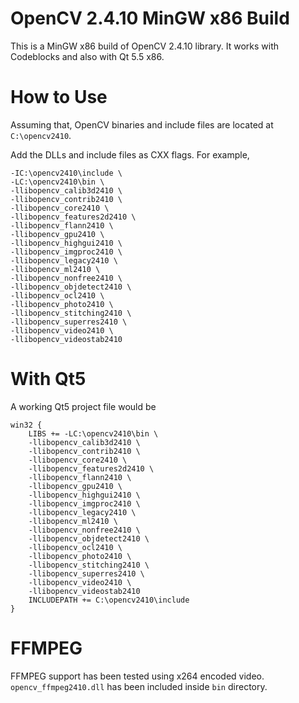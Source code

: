 # OpenCV 2.4.10 MinGW x86 Build

This is a MinGW x86 build of OpenCV 2.4.10 library. It works with Codeblocks and also with Qt 5.5 x86.

# How to Use

Assuming that, OpenCV binaries and include files are located at `C:\opencv2410`.

Add the DLLs and include files as CXX flags. For example,

    -IC:\opencv2410\include \
    -LC:\opencv2410\bin \
    -llibopencv_calib3d2410 \
    -llibopencv_contrib2410 \
    -llibopencv_core2410 \
    -llibopencv_features2d2410 \
    -llibopencv_flann2410 \
    -llibopencv_gpu2410 \
    -llibopencv_highgui2410 \
    -llibopencv_imgproc2410 \
    -llibopencv_legacy2410 \
    -llibopencv_ml2410 \
    -llibopencv_nonfree2410 \
    -llibopencv_objdetect2410 \
    -llibopencv_ocl2410 \
    -llibopencv_photo2410 \
    -llibopencv_stitching2410 \
    -llibopencv_superres2410 \
    -llibopencv_video2410 \
    -llibopencv_videostab2410

# With Qt5

A working Qt5 project file would be

    win32 {
        LIBS += -LC:\opencv2410\bin \
        -llibopencv_calib3d2410 \
        -llibopencv_contrib2410 \
        -llibopencv_core2410 \
        -llibopencv_features2d2410 \
        -llibopencv_flann2410 \
        -llibopencv_gpu2410 \
        -llibopencv_highgui2410 \
        -llibopencv_imgproc2410 \
        -llibopencv_legacy2410 \
        -llibopencv_ml2410 \
        -llibopencv_nonfree2410 \
        -llibopencv_objdetect2410 \
        -llibopencv_ocl2410 \
        -llibopencv_photo2410 \
        -llibopencv_stitching2410 \
        -llibopencv_superres2410 \
        -llibopencv_video2410 \
        -llibopencv_videostab2410
        INCLUDEPATH += C:\opencv2410\include
    }

# FFMPEG

FFMPEG support has been tested using x264 encoded video. `opencv_ffmpeg2410.dll` has been included inside `bin` directory.
